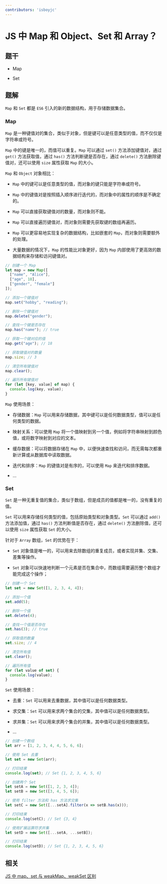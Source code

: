 ```yaml
---
contributors: 'isboyjc'
---
```


# JS 中 Map 和 Object、Set 和 Array？

## 题干

- Map

- Set

## 题解

<!-- ::: details 点我查看题解 -->


`Map` 和 `Set` 都是 `ES6` 引入的新的数据结构，用于存储数据集合。

### Map

`Map` 是一种键值对的集合，类似于对象，但是键可以是任意类型的值，而不仅仅是字符串或符号。

`Map` 中的键是唯一的，而值可以重复。`Map` 可以通过 `set()` 方法添加键值对，通过 `get()` 方法获取值，通过 `has()` 方法判断键是否存在，通过 `delete()` 方法删除键值对，还可以使用 `size` 属性获取 `Map` 的大小。

`Map` 和 `Object` 对象相比：

- `Map` 中的键可以是任意类型的值，而对象的键只能是字符串或符号。

- `Map` 中的键值对是按照插入顺序进行迭代的，而对象中的属性的顺序是不确定的。

- `Map` 可以直接获取键值对的数量，而对象则不能。

- `Map` 可以直接遍历键值对，而对象则需要先获取键的数组再遍历。

- `Map` 可以更容易地实现复杂的数据结构，比如嵌套的 `Map`，而对象则需要额外的处理。

- 大量数据的情况下，`Map` 的性能比对象更好，因为 `Map` 内部使用了更高效的数据结构来存储和访问键值对。


```js
// 创建一个 Map
let map = new Map([
  ["name", "Alice"],
  ["age", 18],
  ["gender", "female"]
]);

// 添加一个键值对
map.set("hobby", "reading");

// 删除一个键值对
map.delete("gender");

// 查找一个键是否存在
map.has("name"); // true

// 获取一个键对应的值
map.get("age"); // 18

// 获取键值对的数量
map.size; // 3

// 清空所有键值对
map.clear();

// 遍历所有键值对
for (let [key, value] of map) {
  console.log(key, value);
}
```

`Map` 使用场景：

- 存储数据：`Map` 可以用来存储数据，其中键可以是任何数据类型，值可以是任何类型的数据。

- 映射关系：可以使用 `Map` 将一个值映射到另一个值，例如将字符串映射到颜色值，或将数字映射到对应的文本。

- 缓存数据：可以将数据存储在 `Map` 中，以便快速查找和访问，而无需每次都重新计算或从数据库中读取数据。

- 迭代和排序：`Map` 的键值对是有序的，可以使用 `Map` 来迭代和排序数据。

- ...


### Set

`Set` 是一种无重复值的集合，类似于数组，但是成员的值都是唯一的，没有重复的值。

`Set` 可以用来存储任何类型的值，包括原始类型和对象类型。`Set` 可以通过 `add()` 方法添加值，通过 `has()` 方法判断值是否存在，通过 `delete()` 方法删除值，还可以使用 `size` 属性获取 `Set` 的大小。

针对于 `Array` 数组，`Set` 的优势在于：

- `Set` 对象值是唯一的，可以用来去除数组的重复成员，或者实现并集、交集、差集等操作。

- `Set` 对象可以快速地判断一个元素是否在集合中，而数组需要遍历整个数组才能完成这个操作；


```js
// 创建一个 Set
let set = new Set([1, 2, 3, 4, 4]);

// 添加一个值
set.add(5);

// 删除一个值
set.delete(4);

// 查找一个值是否存在
set.has(3); // true

// 获取值的数量
set.size; // 4

// 清空所有值
set.clear();

// 遍历所有值
for (let value of set) {
  console.log(value);
}
```

`Set` 使用场景：

- 去重：`Set` 可以用来去重数据，其中值可以是任何数据类型。

- 求交集：`Set` 可以用来求两个集合的交集，其中值可以是任何数据类型。

- 求并集：`Set` 可以用来求两个集合的并集，其中值可以是任何数据类型。

- ...


```js
// 创建一个数组
let arr = [1, 2, 3, 4, 4, 5, 6, 6];

// 使用 Set 去重
let set = new Set(arr);

// 打印结果
console.log(set); // Set {1, 2, 3, 4, 5, 6}

// 创建两个 Set
let setA = new Set([1, 2, 3, 4]);
let setB = new Set([3, 4, 5, 6]);

// 使用 filter 方法和 has 方法求交集
let setC = new Set([...setA].filter(x => setB.has(x)));

// 打印结果
console.log(setC); // Set {3, 4}

// 使用扩展运算符求并集
let setD = new Set([...setA, ...setB]);

// 打印结果
console.log(setD); // Set {1, 2, 3, 4, 5, 6}
```

<!-- ::: -->



## 相关

[JS 中 map、set 与 weakMap、weakSet 区别](./020160_map_set_weakmap_weakset.md)